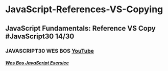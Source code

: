 # JavaScript-References-VS-Copying
## JavaScript Fundamentals: Reference VS Copy #JavaScript30 14/30
### JAVASCRIPT30 WES BOS [YouTube](https://www.youtube.com/watch?v=YnfwDQ5XYF4&list=PLu8EoSxDXHP6CGK4YVJhL_VWetA865GOH&index=14)


##### [Wes Bos JavaScript Exersice](https://javascript30.com/)
